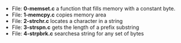 * File: **0-memset.c** a function that fills memory with a constant byte.
* File: **1-memcpy.c** copies memory area
* File: **2-strchr.c** locates a character in a string
* File: **3-strspn.c** gets the length of a prefix substring
* File: **4-strpbrk.c** searchesa string for any set of bytes
